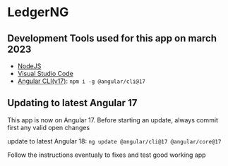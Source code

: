 # LedgerNG

## Development Tools used for this app on march 2023

- [NodeJS](https://nodejs.org/)
- [Visual Studio Code](https://code.visualstudio.com/)
- [Angular CLI(v17)](https://www.npmjs.com/package/@angular/cli): `npm i -g @angular/cli@17`

## Updating to latest Angular 17

This app is now on Angular 17. Before starting an update, always commit first any valid open changes

update to latest Angular 18:
`ng update @angular/cli@17 @angular/core@17`

Follow the instructions eventualy to fixes and test good working app
